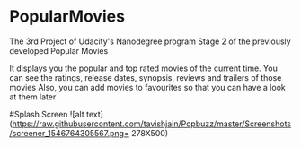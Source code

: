 # PopularMovies
The 3rd Project of Udacity's Nanodegree program
Stage 2 of the previously developed Popular Movies

It displays you the popular and top rated movies of the current time. You can see the ratings, release dates, synopsis, reviews and trailers of those movies
Also, you can add movies to favourites so that you can have a look at them later

#Splash Screen
![alt text](https://raw.githubusercontent.com/tavishjain/Popbuzz/master/Screenshots/screener_1546764305567.png= 278X500)
